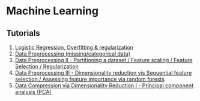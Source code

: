 Machine Learning
================================

Tutorials
---------

1. [Logistic Regression, Overfitting & regularization](http://www.bogotobogo.com/python/scikit-learn/scikit-learn_logistic_regression.php) 
2. [Data Preprocessing (missing/categorical data)](http://www.bogotobogo.com/python/scikit-learn/scikit_machine_learning_Data_Preprocessing-Missing-Data-Categorical-Data.php) 
3. [Data Preprocessing II - Partitioning a dataset / Feature scaling / Feature Selection / Regularization](http://www.bogotobogo.com/python/scikit-learn/scikit_machine_learning_Data_Preprocessing-II-Datasets-Partitioning-Feature-scaling-Feature-Selection-Regularization.php) 
4. [Data Preprocessing III - Dimensionality reduction vis Sequential feature selection / Assessing feature importance via random forests](http://www.bogotobogo.com/python/scikit-learn/scikit_machine_learning_Data_Preprocessing-III-Dimensionality-reduction-via-Sequential-feature-selection-Assessing-feature-importance-via-random-forests.php) 
5. [Data Compression via Dimensionality Reduction I - Principal component analysis (PCA)](http://bogotobogo.com/python/scikit-learn/scikit_machine_learning_Data_Compresssion_via_Dimensionality_Reduction_1_Principal_component_analysis%20_PCA.php) 
